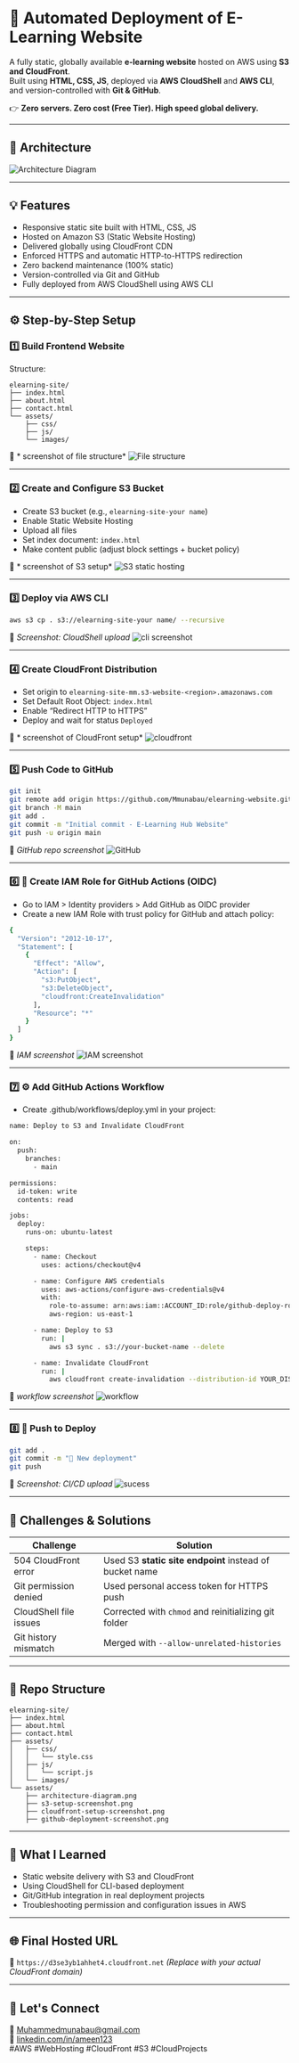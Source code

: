 # 🧠 Automated Deployment of E-Learning Website

A fully static, globally available **e-learning website** hosted on AWS using **S3 and CloudFront**.  
Built using **HTML, CSS, JS**, deployed via **AWS CloudShell** and **AWS CLI**, and version-controlled with **Git & GitHub**.

👉 **Zero servers. Zero cost (Free Tier). High speed global delivery.**

---

## 📌 Architecture

![Architecture Diagram](asset/Architecture1-Diagram.png)

---

## 💡 Features

- Responsive static site built with HTML, CSS, JS  
- Hosted on Amazon S3 (Static Website Hosting)  
- Delivered globally using CloudFront CDN  
- Enforced HTTPS and automatic HTTP-to-HTTPS redirection  
- Zero backend maintenance (100% static)  
- Version-controlled via Git and GitHub  
- Fully deployed from AWS CloudShell using AWS CLI  

---

## ⚙️ Step-by-Step Setup

### 1️⃣ Build Frontend Website

Structure:

```
elearning-site/
├── index.html
├── about.html
├── contact.html
└── assets/
    ├── css/
    ├── js/
    └── images/
```

📸 * screenshot of file structure*
![File structure](asset/file-structure.png)

---

### 2️⃣ Create and Configure S3 Bucket

- Create S3 bucket (e.g., `elearning-site-your name`)  
- Enable Static Website Hosting  
- Upload all files  
- Set index document: `index.html`  
- Make content public (adjust block settings + bucket policy)  

📸 * screenshot of S3 setup*
![S3 static hosting](asset/s3-setup1-screenshot.png)

---

### 3️⃣ Deploy via AWS CLI

```bash
aws s3 cp . s3://elearning-site-your name/ --recursive
```

📸 *Screenshot: CloudShell upload*
![cli screenshot](asset/cli-screenshot.png)

---

### 4️⃣ Create CloudFront Distribution

- Set origin to `elearning-site-mm.s3-website-<region>.amazonaws.com`  
- Set Default Root Object: `index.html`  
- Enable “Redirect HTTP to HTTPS”  
- Deploy and wait for status `Deployed`  

📸 * screenshot of CloudFront setup*
![cloudfront](asset/cloudfront-screenshot.png)

---

### 5️⃣ Push Code to GitHub

```bash
git init
git remote add origin https://github.com/Mmunabau/elearning-website.git
git branch -M main
git add .
git commit -m "Initial commit - E-Learning Hub Website"
git push -u origin main
```

📸 *GitHub repo screenshot*
![GitHub](asset/github-screenshot.png)

---

### 6️⃣ 🔐 Create IAM Role for GitHub Actions (OIDC)
- Go to IAM > Identity providers > Add GitHub as OIDC provider
- Create a new IAM Role with trust policy for GitHub and attach policy:          
```bash
{
  "Version": "2012-10-17",
  "Statement": [
    {
      "Effect": "Allow",
      "Action": [
        "s3:PutObject",
        "s3:DeleteObject",
        "cloudfront:CreateInvalidation"
      ],
      "Resource": "*"
    }
  ]
}

```

📸 *IAM  screenshot*
![IAM screenshot](asset/iam-screenshot.png)

---
### 7️⃣ ⚙️ Add GitHub Actions Workflow
- Create .github/workflows/deploy.yml in your project:          
```bash
name: Deploy to S3 and Invalidate CloudFront

on:
  push:
    branches:
      - main

permissions:
  id-token: write
  contents: read

jobs:
  deploy:
    runs-on: ubuntu-latest

    steps:
      - name: Checkout
        uses: actions/checkout@v4

      - name: Configure AWS credentials
        uses: aws-actions/configure-aws-credentials@v4
        with:
          role-to-assume: arn:aws:iam::ACCOUNT_ID:role/github-deploy-role
          aws-region: us-east-1

      - name: Deploy to S3
        run: |
          aws s3 sync . s3://your-bucket-name --delete

      - name: Invalidate CloudFront
        run: |
          aws cloudfront create-invalidation --distribution-id YOUR_DIST_ID --paths "/*"


```

📸 *workflow screenshot*
![workflow](asset/workflow-screenshot.png)

---
### 8️⃣ 🚀 Push to Deploy

```bash
git add .
git commit -m "🚀 New deployment"
git push

```

📸 *Screenshot: CI/CD upload*
![sucess](asset/sucess-screenshot.png)

---

## 🚧 Challenges & Solutions

| Challenge                      | Solution                                                     |
|-------------------------------|--------------------------------------------------------------|
| 504 CloudFront error          | Used S3 **static site endpoint** instead of bucket name      |
| Git permission denied         | Used personal access token for HTTPS push                    |
| CloudShell file issues        | Corrected with `chmod` and reinitializing git folder         |
| Git history mismatch          | Merged with `--allow-unrelated-histories`                   |

---

## 📂 Repo Structure

```
elearning-site/
├── index.html
├── about.html
├── contact.html
├── assets/
│   ├── css/
│   │   └── style.css
│   ├── js/
│   │   └── script.js
│   └── images/
└── assets/
    ├── architecture-diagram.png
    ├── s3-setup-screenshot.png
    ├── cloudfront-setup-screenshot.png
    ├── github-deployment-screenshot.png
```

---

## 🧠 What I Learned

- Static website delivery with S3 and CloudFront  
- Using CloudShell for CLI-based deployment  
- Git/GitHub integration in real deployment projects  
- Troubleshooting permission and configuration issues in AWS

---

## 🌐 Final Hosted URL

🔗 `https://d3se3yb1ahhet4.cloudfront.net` *(Replace with your actual CloudFront domain)*

---

## 🤝 Let's Connect

📩 Muhammedmunabau@gmail.com  
🔗 [linkedin.com/in/ameen123](https://linkedin.com/in/ameen123)  
#AWS #WebHosting #CloudFront #S3 #CloudProjects  




